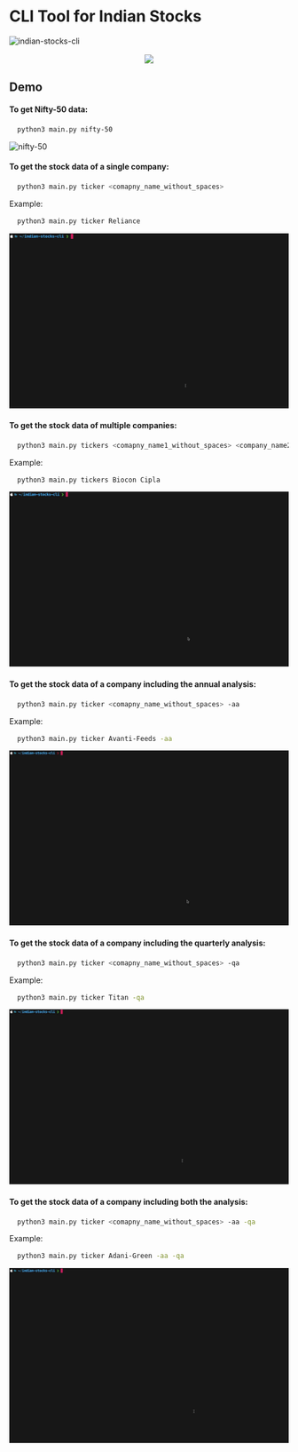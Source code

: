 # CLI Tool for Indian Stocks
![indian-stocks-cli](https://socialify.git.ci/skamranahmed/indian-stocks-cli/image?description=1&language=1&owner=1&pattern=Floating%20Cogs&theme=Light)

<p align="center">
<img src="https://img.shields.io/badge/python%20-%2314354C.svg?&style=for-the-badge&logo=python&logoColor=white" align="center">
</p>

## Demo

#### To get Nifty-50 data:
```bash
  python3 main.py nifty-50
```
![nifty-50]

#### To get the stock data of a single company:
```bash
  python3 main.py ticker <comapny_name_without_spaces>
```
Example:
```bash
  python3 main.py ticker Reliance
```
![single-stock-data]

#### To get the stock data of multiple companies:
```bash
  python3 main.py tickers <comapny_name1_without_spaces> <company_name2_without_spaces>
```
Example:
```bash
  python3 main.py tickers Biocon Cipla
```
![multiple-stock-data]

#### To get the stock data of a company including the annual analysis:
```bash
  python3 main.py ticker <comapny_name_without_spaces> -aa
```
Example:
```bash
  python3 main.py ticker Avanti-Feeds -aa
```
![annual-analysis]

#### To get the stock data of a company including the quarterly analysis:
```bash
  python3 main.py ticker <comapny_name_without_spaces> -qa
```
Example:
```bash
  python3 main.py ticker Titan -qa
```
![quarterly-analysis]

#### To get the stock data of a company including both the analysis:
```bash
  python3 main.py ticker <comapny_name_without_spaces> -aa -qa
```
Example:
```bash
  python3 main.py ticker Adani-Green -aa -qa
```
![both-analysis]

[nifty-50]: demo/nifty-50.gif
[single-stock-data]: demo/get-stock-data.gif
[multiple-stock-data]: demo/get-data-of-multiple-stocks.gif
[annual-analysis]: demo/annual-analysis.gif
[quarterly-analysis]: demo/quarterly-analysis.gif
[both-analysis]: demo/both-analysis.gif
